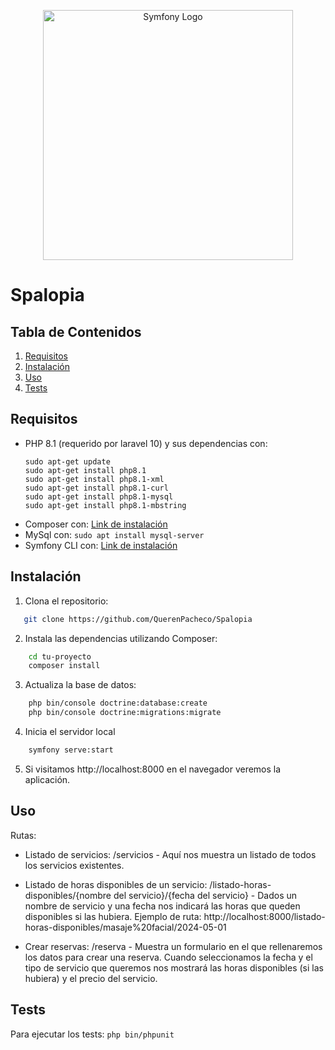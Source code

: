 <p align="center"><a href="https://symfony.com" target="_blank"><img src="https://symfony.com/logos/symfony_black_03.svg" width="400" alt="Symfony Logo"></a></p>

# Spalopia


## Tabla de Contenidos

1. [Requisitos](#requisitos)
2. [Instalación](#instalación)
3. [Uso](#uso)
4. [Tests](#tests)

## Requisitos
- PHP 8.1 (requerido por laravel 10) y sus dependencias con:
   ```
   sudo apt-get update
   sudo apt-get install php8.1
   sudo apt-get install php8.1-xml
   sudo apt-get install php8.1-curl
   sudo apt-get install php8.1-mysql
   sudo apt-get install php8.1-mbstring
   ```
- Composer con: [Link de instalación](https://www.digitalocean.com/community/tutorials/how-to-install-and-use-composer-on-ubuntu-20-04)
- MySql con: `sudo apt install mysql-server`
- Symfony CLI con: [Link de instalación](#https://symfony.com/download)

## Instalación
1. Clona el repositorio:
```bash
   git clone https://github.com/QuerenPacheco/Spalopia
```

2. Instala las dependencias utilizando Composer:
```bash
    cd tu-proyecto
    composer install
```
3. Actualiza la base de datos:
```bash
    php bin/console doctrine:database:create
    php bin/console doctrine:migrations:migrate
```
4. Inicia el servidor local
```bash
    symfony serve:start
```
5. Si visitamos http://localhost:8000 en el navegador veremos la aplicación.

## Uso

Rutas:
- Listado de servicios: /servicios - Aquí nos muestra un listado de todos los servicios existentes.

- Listado de horas disponibles de un servicio: /listado-horas-disponibles/{nombre del servicio}/{fecha del servicio} - Dados un nombre de servicio y una fecha nos indicará las horas que queden disponibles si las hubiera. Ejemplo de ruta: http://localhost:8000/listado-horas-disponibles/masaje%20facial/2024-05-01

- Crear reservas: /reserva - Muestra un formulario en el que rellenaremos los datos para crear una reserva. Cuando seleccionamos la fecha y el tipo de servicio que queremos nos mostrará las horas disponibles (si las hubiera) y el precio del servicio.

## Tests

Para ejecutar los tests: 
`php bin/phpunit`
